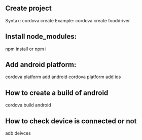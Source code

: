Create project
-----------------------
Syntax: cordova create <project-name>
Example: cordova create fooddriver

Install node_modules:
--------------------------------
npm install or npm i

Add android platform:
--------------------------------
cordova platform add android
cordova platform add ios

How to create a build of android
--------------------------------
cordova build android

How to check device is connected or not
---------------------------------------
adb deivces